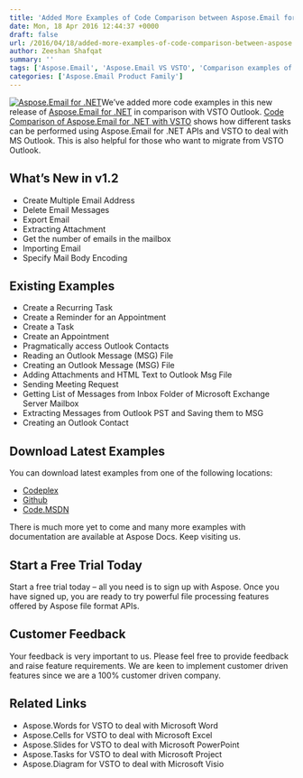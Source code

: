 ```yaml
---
title: 'Added More Examples of Code Comparison between Aspose.Email for .NET and VSTO to deal with Microsoft Outlook'
date: Mon, 18 Apr 2016 12:44:37 +0000
draft: false
url: /2016/04/18/added-more-examples-of-code-comparison-between-aspose.email-for-.net-and-vsto-to-deal-with-microsoft-outlook/
author: Zeeshan Shafqat
summary: ''
tags: ['Aspose.Email', 'Aspose.Email VS VSTO', 'Comparison examples of Aspose.Email', 'VSTO Outlook']
categories: ['Aspose.Email Product Family']
---
```


[![][1]](https://products.aspose.com/email)We’ve added more code examples in this new release of [Aspose.Email for .NET][2] in comparison with VSTO Outlook. [Code Comparison of Aspose.Email for .NET with VSTO][3] shows how different tasks can be performed using Aspose.Email for .NET APIs and VSTO to deal with MS Outlook. This is also helpful for those who want to migrate from VSTO Outlook.

## What’s New in v1.2

*   Create Multiple Email Address
*   Delete Email Messages
*   Export Email
*   Extracting Attachment
*   Get the number of emails in the mailbox
*   Importing Email
*   Specify Mail Body Encoding

## Existing Examples

*   Create a Recurring Task
*   Create a Reminder for an Appointment
*   Create a Task
*   Create an Appointment
*   Pragmatically access Outlook Contacts
*   Reading an Outlook Message (MSG) File
*   Creating an Outlook Message (MSG) File
*   Adding Attachments and HTML Text to Outlook Msg File
*   Sending Meeting Request
*   Getting List of Messages from Inbox Folder of Microsoft Exchange Server Mailbox
*   Extracting Messages from Outlook PST and Saving them to MSG
*   Creating an Outlook Contact

## Download Latest Examples

You can download latest examples from one of the following locations:

*   [Codeplex][4]
*   [Github][5]
*   [Code.MSDN][6]

There is much more yet to come and many more examples with documentation are available at Aspose Docs. Keep visiting us.

## Start a Free Trial Today

Start a free trial today – all you need is to sign up with Aspose. Once you have signed up, you are ready to try powerful file processing features offered by Aspose file format APIs.

## Customer Feedback

Your feedback is very important to us. Please feel free to provide feedback and raise feature requirements. We are keen to implement customer driven features since we are a 100% customer driven company.

## Related Links

*   Aspose.Words for VSTO to deal with Microsoft Word
*   Aspose.Cells for VSTO to deal with Microsoft Excel
*   Aspose.Slides for VSTO to deal with Microsoft PowerPoint
*   Aspose.Tasks for VSTO to deal with Microsoft Project
*   Aspose.Diagram for VSTO to deal with Microsoft Visio




[1]: https://blog.aspose.com/wp-content/uploads/sites/2/2016/03/aspose-Email-for-net_100.png "Aspose.Email for .NET"
[2]: https://products.aspose.com/email
[3]: https://docs.aspose.com/
[4]: https://docs.aspose.com/
[5]: https://github.com/aspose-email/Aspose.Email-for-.NET/releases/tag/AsposeEmailVsVSTOv1.2
[6]: https://code.msdn.microsoft.com/Code-Comparison-of-common-4e0f39b8




